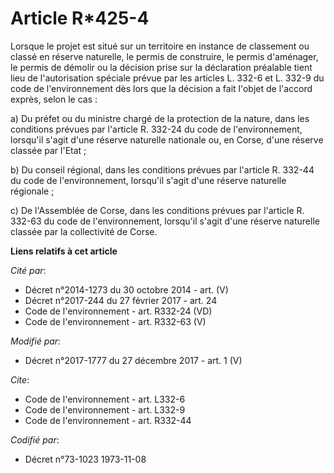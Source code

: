 # Article R*425-4

Lorsque le projet est situé sur un territoire en instance de classement ou classé en réserve naturelle, le permis de
construire, le permis d'aménager, le permis de démolir ou la décision prise sur la déclaration préalable tient lieu de
l'autorisation spéciale prévue par les articles L. 332-6 et L. 332-9 du code de l'environnement dès lors que la décision a
fait l'objet de l'accord exprès, selon le cas :

a) Du préfet ou du ministre chargé de la protection de la nature, dans les conditions prévues par l'article R. 332-24 du code
de l'environnement, lorsqu'il s'agit d'une réserve naturelle nationale ou, en Corse, d'une réserve classée par l'Etat ;

b) Du conseil régional, dans les conditions prévues par l'article R. 332-44 du code de l'environnement, lorsqu'il s'agit
d'une réserve naturelle régionale ;

c) De l'Assemblée de Corse, dans les conditions prévues par l'article R. 332-63 du code de l'environnement, lorsqu'il s'agit
d'une réserve naturelle classée par la collectivité de Corse.

**Liens relatifs à cet article**

_Cité par_:

  - Décret n°2014-1273 du 30 octobre 2014 - art. (V)
  - Décret n°2017-244 du 27 février 2017 - art. 24
  - Code de l'environnement - art. R332-24 (VD)
  - Code de l'environnement - art. R332-63 (V)

_Modifié par_:

  - Décret n°2017-1777 du 27 décembre 2017 - art. 1 (V)

_Cite_:

  - Code de l'environnement - art. L332-6
  - Code de l'environnement - art. L332-9
  - Code de l'environnement - art. R332-44

_Codifié par_:

  - Décret n°73-1023 1973-11-08
